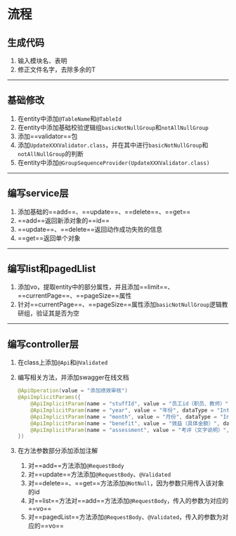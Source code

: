 # 流程

## 生成代码

1. 输入模块名、表明
2. 修正文件名字，去除多余的T

---

## 基础修改

1. 在entity中添加`@TableName`和`@TableId`
2. 在entity中添加基础校验逻辑组`basicNotNullGroup`和`notAllNullGroup`
3. 添加==validator==包
4. 添加`UpdateXXXValidator.class`，并在其中进行`basicNotNullGroup`和`notAllNullGroup`的判断
5. 在entity中添加`@GroupSequenceProvider(UpdateXXXValidator.class)`

---

## 编写service层

1. 添加基础的==add==、==update==、==delete==、==get==
2. ==add==返回新添对象的==id==
3. ==update==、==delete==返回动作成功失败的信息
4. ==get==返回单个对象

---

## 编写list和pagedLlist

1. 添加vo，提取entity中的部分属性，并且添加==limit==、==currentPage==、==pageSize==属性
2. 针对==currentPage==、==pageSize==属性添加`basicNotNullGroup`逻辑教研组，验证其是否为空

---

## 编写controller层

1. 在class上添加`@Api`和`@Validated`

2. 编写相关方法，并添加swagger在线文档

   ~~~java
   @ApiOperation(value = "添加绩效审核")
   @ApiImplicitParams({
       @ApiImplicitParam(name = "stuffId", value = "员工id（职员、教师）", dataType = "Long", required = false),
       @ApiImplicitParam(name = "year", value = "年份", dataType = "Integer", required = false),
       @ApiImplicitParam(name = "month", value = "月份", dataType = "Integer", required = false),
       @ApiImplicitParam(name = "benefit", value = "效益（具体金额）", dataType = "Long", required = false),
       @ApiImplicitParam(name = "assessment", value = "考评（文字说明）", dataType = "String", required = false)
   })
   ~~~

3. 在方法参数部分添加添加注解
   1. 对==add==方法添加`@RequestBody`
   2. 对==update==方法添加`@RequestBody`、`@Validated`
   3. 对==delete==、==get==方法添加`@NotNull`，因为参数只用传入该对象的id
   4. 对==list==方法对==add==方法添加`@RequestBody`，传入的参数为对应的==vo==
   5. 对==pagedList==方法添加`@RequestBody`、`@Validated`，传入的参数为对应的==vo==